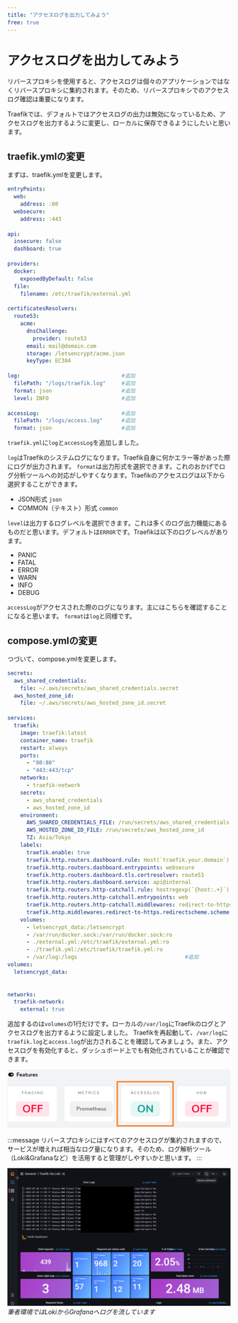 ```yaml
---
title: "アクセスログを出力してみよう"
free: true
---
```


# アクセスログを出力してみよう

リバースプロキシを使用すると、アクセスログは個々のアプリケーションではなくリバースプロキシに集約されます。そのため、リバースプロキシでのアクセスログ確認は重要になります。

Traefikでは、デフォルトではアクセスログの出力は無効になっているため、アクセスログを出力するように変更し、ローカルに保存できるようにしたいと思います。

## traefik.ymlの変更

まずは、traefik.ymlを変更します。

```yaml:traefik.yml
entryPoints:
  web:
    address: :80
  websecure:
    address: :443

api:
  insecure: false
  dashboard: true

providers:
  docker:
    exposedByDefault: false
  file:
    filename: /etc/traefik/external.yml

certificatesResolvers:
  route53:
    acme:
      dnsChallenge:
        provider: route53
      email: mail@domain.com
      storage: /letsencrypt/acme.json
      keyType: EC384

log:                                #追加
  filePath: "/logs/traefik.log"     #追加
  format: json                      #追加
  level: INFO                       #追加

accessLog:                          #追加
  filePath: "/logs/access.log"      #追加
  format: json                      #追加
```

`traefik.yml`に`log`と`accessLog`を追加しました。

`log`はTraefikのシステムログになります。Traefik自身に何かエラー等があった際にログが出力されます。
`format`は出力形式を選択できます。これのおかげでログ分析ツールへの対応がしやすくなります。Traefikのアクセスログは以下から選択することができます。

- JSON形式 `json`
- COMMON（テキスト）形式 `common`

`level`は出力するログレベルを選択できます。これは多くのログ出力機能にあるものだと思います。デフォルトは`ERROR`です。Traefikは以下のログレベルがあります。

- PANIC
- FATAL
- ERROR
- WARN
- INFO
- DEBUG

`accessLog`がアクセスされた際のログになります。主にはこちらを確認することになると思います。
`format`は`log`と同様です。

## compose.ymlの変更

つづいて、compose.ymlを変更します。

```yaml:compose.yml
secrets:
  aws_shared_credentials:
    file: ~/.aws/secrets/aws_shared_credentials.secret
  aws_hosted_zone_id:
    file: ~/.aws/secrets/aws_hosted_zone_id.secret

services:
  traefik:
    image: traefik:latest
    container_name: traefik
    restart: always
    ports:
      - "80:80"
      - "443:443/tcp"
    networks:
      - traefik-network
    secrets:
      - aws_shared_credentials
      - aws_hosted_zone_id
    environment:
      AWS_SHARED_CREDENTIALS_FILE: /run/secrets/aws_shared_credentials
      AWS_HOSTED_ZONE_ID_FILE: /run/secrets/aws_hosted_zone_id
      TZ: Asia/Tokyo
    labels:
      traefik.enable: true
      traefik.http.routers.dashboard.rule: Host(`traefik.your.domain`)
      traefik.http.routers.dashboard.entrypoints: websecure
      traefik.http.routers.dashboard.tls.certresolver: route53
      traefik.http.routers.dashboard.service: api@internal
      traefik.http.routers.http-catchall.rule: hostregexp(`{host:.+}`)
      traefik.http.routers.http-catchall.entrypoints: web
      traefik.http.routers.http-catchall.middlewares: redirect-to-https
      traefik.http.middlewares.redirect-to-https.redirectscheme.scheme: https
    volumes:
      - letsencrypt_data:/letsencrypt
      - /var/run/docker.sock:/var/run/docker.sock:ro
      - ./external.yml:/etc/traefik/external.yml:ro
      - ./traefik.yml:/etc/traefik/traefik.yml:ro
      - /var/log:/logs                                  #追加
volumes:
  letsencrypt_data:


networks:
  traefik-network:
    external: true
```

追加するのは`volumes`の1行だけです。ローカルの`/var/log`にTraefikのログとアクセスログを出力するように設定しました。
Traefikを再起動して、`/var/log`に`traefik.log`と`access.log`が出力されることを確認してみましょう。また、アクセスログを有効化すると、ダッシュボード上でも有効化されていることが確認できます。

![アクセスログ有効化](/images/accesslog.png)



:::message
リバースプロキシにはすべてのアクセスログが集約されますので、サービスが増えれば相当なログ量になります。そのため、ログ解析ツール（Loki&Grafanaなど）を活用すると管理がしやすいかと思います。
:::

![Grafana](/images/grafana-log.png)
*筆者環境ではLokiからGrafanaへログを流しています*
